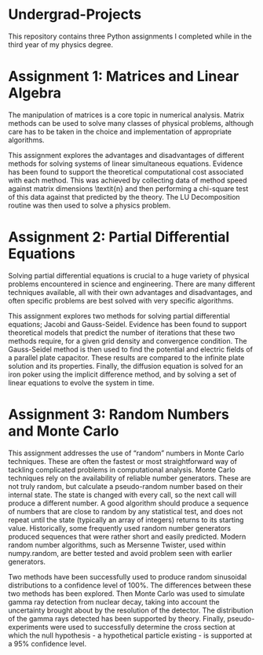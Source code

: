 # Undergrad-Projects

This repository contains three Python assignments I completed while in the third year of my physics degree.

# Assignment 1: Matrices and Linear Algebra

The manipulation of matrices is a core topic in numerical analysis. Matrix methods can be used to solve many classes of physical problems, although care has to be taken in the choice and implementation of appropriate algorithms.

This assignment explores the advantages and disadvantages of different methods for solving systems of linear simultaneous equations. Evidence has been found to support the theoretical computational cost associated with each method. This was achieved by collecting data of method speed against matrix dimensions \textit{n} and then performing a chi-square test of this data against that predicted by the theory. The LU Decomposition routine was then used to solve a physics problem.

# Assignment 2: Partial Differential Equations

Solving partial differential equations is crucial to a huge variety of physical problems encountered in science and engineering. There are many different techniques available, all with their own advantages and disadvantages, and often specific problems are best solved with very specific algorithms.

This assignment explores two methods for solving partial differential equations; Jacobi and Gauss-Seidel. Evidence has been found to support theoretical models that predict the number of iterations that these two methods require, for a given grid density and convergence condition. The Gauss-Seidel method is then used to find the potential and electric fields of a parallel plate capacitor. These results are compared to the infinite plate solution and its properties. Finally, the diffusion equation is solved for an iron poker using the implicit difference method, and by solving a set of linear equations to evolve the system in time.

# Assignment 3: Random Numbers and Monte Carlo

This assignment addresses the use of “random” numbers in Monte Carlo techniques. These are often the fastest or most straightforward way of tackling complicated problems in computational analysis. Monte Carlo techniques rely on the availability of reliable number generators. These are not truly random, but calculate a pseudo-random number based on their internal state. The state is changed with every call, so the next call will produce a different number. A good algorithm should produce a sequence of numbers that are close to random by any statistical test, and does not repeat until the state (typically an array of integers) returns to its starting value. Historically, some frequently used random number generators produced sequences that were rather short and easily predicted. Modern random number algorithms, such as Mersenne Twister, used within numpy.random, are better tested and avoid problem seen with earlier generators.

Two methods have been successfully used to produce random sinusoidal distributions to a confidence level of $100\%$. The differences between these two methods has been explored. Then Monte Carlo was used to simulate gamma ray detection from nuclear decay, taking into account the uncertainty brought about by the resolution of the detector. The distribution of the gamma rays detected has been supported by theory. Finally, pseudo-experiments were used to successfully determine the cross section at which the null hypothesis - a hypothetical particle existing - is supported at a $95\%$ confidence level.
